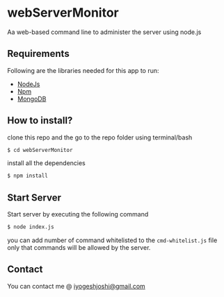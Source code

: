 # webServerMonitor
Aa web-based command line to administer the server using node.js

## Requirements
Following are the libraries needed for this app to run:
  * [NodeJs](http://nodejs.org)
  * [Npm](http://npmjs.com)
  * [MongoDB](http://mongodb.org)


## How to install?
clone this repo and the go to the repo folder using terminal/bash

```bash
$ cd webServerMonitor

```

install all the dependencies

```bash
$ npm install

```

## Start Server
Start server by executing the following command

```bash
$ node index.js

```
you can add number of command whitelisted to the `cmd-whitelist.js` file only that commands will be allowed by the server.

## Contact
You can contact me @ iyogeshjoshi@gmail.com
